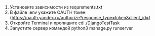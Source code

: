 1) Установите зависимости из requrements.txt
2) В файле .env укажите OAUTH токен (https://oauth.yandex.ru/authorize?response_type=token&client_id=<ClientID>)
3) Откройте Terminal и пропишите cd ./DjangoTestTask
4) Запустите сервер командой  python3 manage.py runserver

